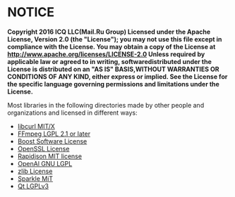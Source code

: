# NOTICE

**Copyright 2016 ICQ LLC(Mail.Ru Group) Licensed under the Apache License, Version 2.0 (the "License"); you may not use this file except in compliance with the License. You may obtain a copy of the License at http://www.apache.org/licenses/LICENSE-2.0 Unless required by applicable law or agreed to in writing, softwaredistributed under the License is distributed on an "AS IS" BASIS,WITHOUT WARRANTIES OR CONDITIONS OF ANY KIND, either express or implied. See the License for the specific language governing permissions and limitations under the License.**

Most libraries in the following directories made by other people and organizations and licensed in different ways:

* [libcurl MIT/X]
* [FFmpeg LGPL 2.1 or later]
* [ Boost Software License]
* [OpenSSL License]
* [Rapidjson MIT license]
* [OpenAl GNU LGPL]
* [zlib License]
* [Sparkle MiT]
* [Qt LGPLv3]
 

[libcurl MIT/X]: <https://curl.haxx.se/docs/copyright.html>
[FFmpeg LGPL 2.1 or later]: <https://www.ffmpeg.org/legal.html>
[ Boost Software License]: <http://www.boost.org/users/license.html>
[OpenSSL License]: <https://www.openssl.org/source/license.html>
[Rapidjson MIT license]: <http://rapidjson.org/md_doc_faq.html>
[OpenAl GNU LGPL]: <http://wwww.openal.org/al_osx/>
[zlib License]: <http://www.zlib.net/zlib_license.html>
[Sparkle MiT]: <https://sparkle-project.org/>
[Qt LGPLv3]: <http://www.qt.io/licensing/>
